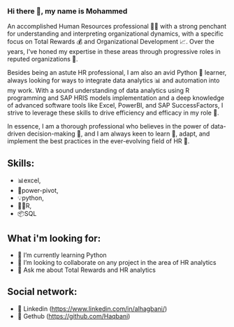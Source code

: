 ### Hi there 👋, my name is Mohammed

An accomplished Human Resources professional 🧑‍💼 with a strong penchant for understanding and interpreting organizational dynamics, with a specific focus on Total Rewards 💰 and Organizational Development 📈. Over the years, I've honed my expertise in these areas through progressive roles in reputed organizations 🏢.

Besides being an astute HR professional, I am also an avid Python 🐍 learner, always looking for ways to integrate data analytics 📊 and automation into my work. With a sound understanding of data analytics using R programming and SAP HRIS models implementation and a deep knowledge of advanced software tools like Excel, PowerBI, and SAP SuccessFactors, I strive to leverage these skills to drive efficiency and efficacy in my role 💼.

In essence, I am a thorough professional who believes in the power of data-driven decision-making 🎯, and I am always keen to learn 🧠, adapt, and implement the best practices in the ever-evolving field of HR 👥.


## Skills: 
* 📊excel, 
* 🔨power-pivot,
* 💡python,
* ✌🏻R,
* 📦SQL

## What i'm looking for:
- 🌱 I’m currently learning Python 
- 👯 I’m looking to collaborate on any project in the area of HR analytics  
- 💬 Ask me about Total Rewards and HR analytics 

## Social network:
- 👯 Linkedin (https://www.linkedin.com/in/alhagbani/)
- 💬  Gethub (https://github.com/Haqbani)


